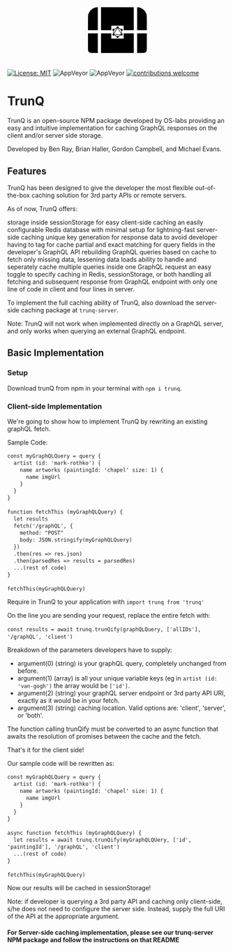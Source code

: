 <p align="center"><img src="./assets/trunQiconblack.png" width='135' height='110' style="margin-top: 10px; margin-bottom: -10px;"></p>

#
[![License: MIT](https://img.shields.io/badge/License-MIT-yellow.svg)](https://github.com/oslabs-beta/trunQ/blob/master/LICENSE)
![AppVeyor](https://img.shields.io/badge/build-passing-brightgreen.svg)
![AppVeyor](https://img.shields.io/badge/version-1.1.1-blue.svg)
[![contributions welcome](https://img.shields.io/badge/contributions-welcome-brightgreen.svg?style=flat)](https://github.com/oslabs-beta/trunQ/issues)

# TrunQ
TrunQ is an open-source NPM package developed by OS-labs providing an easy and intuitive implementation for caching GraphQL responses on the client and/or server side storage.

Developed by Ben Ray, Brian Haller, Gordon Campbell, and Michael Evans.

## Features

TrunQ has been designed to give the developer the most flexible out-of-the-box caching solution for 3rd party APIs or remote servers.

As of now, TrunQ offers:

storage inside sessionStorage for easy client-side caching
an easily configurable Redis database with minimal setup for lightning-fast server-side caching
unique key generation for response data to avoid developer having to tag for cache
partial and exact matching for query fields in the developer's GraphQL API
rebuilding GraphQL queries based on cache to fetch only missing data, lessening data loads
ability to handle and seperately cache multiple queries inside one GraphQL request
an easy toggle to specify caching in Redis, sessionStorage, or both
handling all fetching and subsequent response from GraphQL endpoint with only one line of code in client and four lines in server.

To implement the full caching ability of TrunQ, also download the server-side caching package at `trunq-server`.

Note: TrunQ will not work when implemented directly on a GraphQL server, and only works when querying an external GraphQL endpoint.

## Basic Implementation

### Setup

Download trunQ from npm in your terminal with `npm i trunq`.

### Client-side Implementation

We're going to show how to implement TrunQ by rewriting an existing graphQL fetch.

Sample Code: 

``` 
const myGraphQLQuery = query { 
  artist (id: 'mark-rothko') { 
    name artworks (paintingId: 'chapel' size: 1) {    
      name imgUrl  
    } 
  }
} 

function fetchThis (myGraphQLQuery) {
  let results
  fetch('/graphQL', {
    method: "POST"
    body: JSON.stringify(myGraphQLQuery)
  })
  .then(res => res.json)
  .then(parsedRes => results = parsedRes)
  ...(rest of code)
}

fetchThis(myGraphQLQuery)
```

Require in TrunQ to your application with `import trunq from 'trunq'`

On the line you are sending your request, replace the entire fetch with:

`const results = await trunq.trunQify(graphQLQuery, ['allIDs'], '/graphQL', 'client')`

Breakdown of the parameters developers have to supply:
- argument(0) (string) is your graphQL query, completely unchanged from before.
- argument(1) (array) is all your unique variable keys (eg in `artist (id: 'van-gogh')` the array would be `['id']`.
- argument(2) (string) your graphQL server endpoint or 3rd party API URI, exactly as it would be in your fetch.
- argument(3) (string) caching location. Valid options are: 'client', 'server', or 'both'.

The function calling trunQify must be converted to an async function that awaits the resolution of promises between the cache and the fetch.

That's it for the client side! 

Our sample code will be rewritten as:

``` 
const myGraphQLQuery = query { 
  artist (id: 'mark-rothko') { 
    name artworks (paintingId: 'chapel' size: 1) {    
      name imgUrl  
    } 
  }
} 

async function fetchThis (myGraphQLQuery) {
  let results = await trunq.trunQify(myGraphQLQUery, ['id', 'paintingId'], '/graphQL', 'client')
  ...(rest of code)
}

fetchThis(myGraphQLQuery)
```
Now our results will be cached in sessionStorage!

Note: if developer is querying a 3rd party API and caching only client-side, s/he does not need to configure the server side. Instead, supply the full URI of the API at the appropriate argument.

#### For Server-side caching implementation, please see our trunq-server NPM package and follow the instructions on that README
